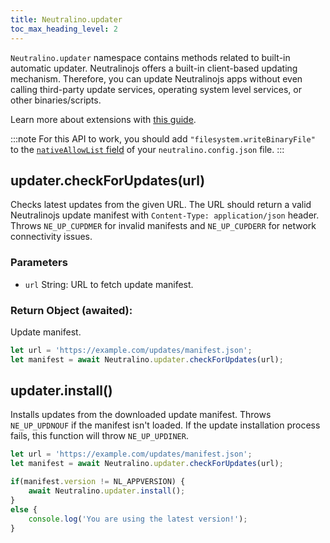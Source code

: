 ```yaml
---
title: Neutralino.updater
toc_max_heading_level: 2
---
```


`Neutralino.updater` namespace contains methods related to built-in automatic updater. Neutralinojs offers
a built-in client-based updating mechanism. Therefore, you can update Neutralinojs apps without even calling
third-party update services, operating system level services, or other binaries/scripts.

Learn more about extensions with [this guide](../how-to/auto-updater.md).


:::note
For this API to work, you should add `"filesystem.writeBinaryFile"` to the [`nativeAllowList` field](../configuration/neutralino.config.json.md#nativeallowlist-string) of your `neutralino.config.json` file.
:::


## updater.checkForUpdates(url)
Checks latest updates from the given URL. The URL should return a valid Neutralinojs update manifest with
`Content-Type: application/json` header. Throws `NE_UP_CUPDMER` for invalid manifests and `NE_UP_CUPDERR`
for network connectivity issues.


### Parameters

- `url` String: URL to fetch update manifest.

### Return Object (awaited):
Update manifest.

```js
let url = 'https://example.com/updates/manifest.json';
let manifest = await Neutralino.updater.checkForUpdates(url);
```

## updater.install()
Installs updates from the downloaded update manifest. Throws `NE_UP_UPDNOUF` if the manifest isn't loaded.
If the update installation process fails, this function will throw `NE_UP_UPDINER`.

```js
let url = 'https://example.com/updates/manifest.json';
let manifest = await Neutralino.updater.checkForUpdates(url);

if(manifest.version != NL_APPVERSION) {
    await Neutralino.updater.install();
}
else {
    console.log('You are using the latest version!');
}
```
